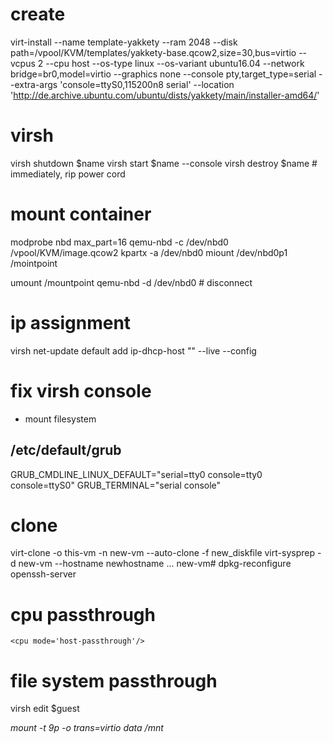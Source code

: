 # create

virt-install --name template-yakkety --ram 2048 --disk path=/vpool/KVM/templates/yakkety-base.qcow2,size=30,bus=virtio --vcpus 2 --cpu host --os-type linux --os-variant ubuntu16.04 --network bridge=br0,model=virtio --graphics none --console pty,target_type=serial --extra-args 'console=ttyS0,115200n8 serial' --location 'http://de.archive.ubuntu.com/ubuntu/dists/yakkety/main/installer-amd64/'

# virsh

virsh shutdown $name
virsh start $name --console
virsh destroy $name # immediately, rip power cord

# mount container

modprobe nbd max_part=16
qemu-nbd -c /dev/nbd0 /vpool/KVM/image.qcow2
kpartx -a /dev/nbd0
miount /dev/nbd0p1 /mointpoint

umount /mountpoint
qemu-nbd -d /dev/nbd0 # disconnect

# ip assignment

virsh net-update default add ip-dhcp-host "<host mac='$MAC' name='$NAME' ip='$IP' />" --live --config

# fix virsh console

 - mount filesystem

## /etc/default/grub

GRUB_CMDLINE_LINUX_DEFAULT="serial=tty0 console=tty0 console=ttyS0"
GRUB_TERMINAL="serial console"

# clone

virt-clone -o this-vm -n new-vm --auto-clone -f new_diskfile
virt-sysprep -d new-vm --hostname newhostname
...
new-vm# dpkg-reconfigure openssh-server

# cpu passthrough

    <cpu mode='host-passthrough'/>

# file system passthrough

virsh edit $guest

<devices>
    <filesystem type='mount' accessmode='mapped'>
      <source dir='/vpool/KVM/guest/data'/>
      <target dir='data'/>
      <address type='pci' domain='0x0000' bus='0x00' slot='0x05' function='0x0'/>
    </filesystem>
</devices>

mount -t 9p -o trans=virtio data /mnt

